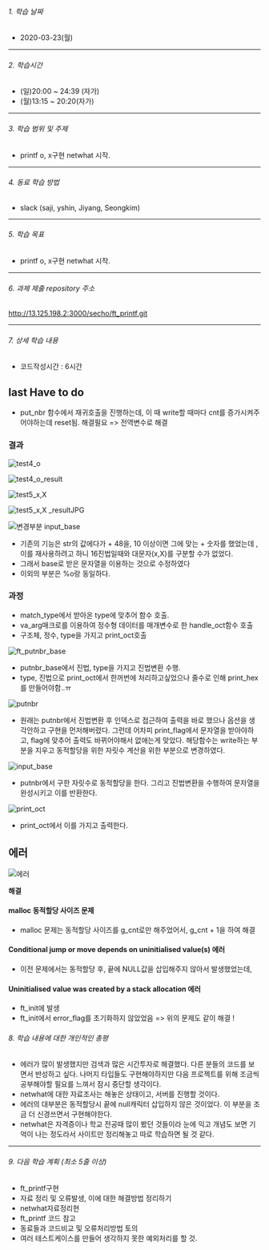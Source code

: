 ###### 1. 학습 날짜

- 2020-03-23(월)

---

###### 2. 학습시간

- (일)20:00 ~ 24:39 (자가)
- (월)13:15 ~ 20:20(자가)
---

###### 3. 학습 범위 및 주제

- printf o, x구현 netwhat 시작.
---

###### 4. 동료 학습 방법 

- slack (saji, yshin, Jiyang, Seongkim)

---

###### 5. 학습 목표 

-  printf o, x구현 netwhat 시작.
	
---

###### 6. 과제 제출 repository 주소

http://13.125.198.2:3000/secho/ft_printf.git

---

###### 7. 상세 학습 내용

- 코드작성시간 : 6시간 



## last Have to do

- put_nbr 함수에서 재귀호출을 진행하는데, 이 때 write할 때마다 cnt를 증가시켜주어야하는데 reset됨. 해결필요 => 전역변수로 해결

### 결과

![test4_o](https://user-images.githubusercontent.com/55486644/77252878-26351d80-6c9a-11ea-93b8-8a102f651637.JPG)



![test4_o_result](https://user-images.githubusercontent.com/55486644/77252880-27664a80-6c9a-11ea-95a9-9ae4ea17cdc3.JPG)


![test5_x,X](https://user-images.githubusercontent.com/55486644/77284731-aeefa000-6d12-11ea-9dda-610327404b43.JPG)

![test5_x,X _resultJPG](https://user-images.githubusercontent.com/55486644/77284728-ae570980-6d12-11ea-8877-751048a1a421.JPG)

![변경부분 input_base](https://user-images.githubusercontent.com/55486644/77285272-f4f93380-6d13-11ea-8cf2-7eb0b8bf7269.JPG)

-   기존의 기능은 str의 값에다가 + 48을, 10 이상이면 그에 맞는 + 숫자를 했었는데 ,이를 재사용하려고 하니 16진법일때와 대문자(x,X)를 구분할 수가 없었다.
-   그래서 base로 받은 문자열을 이용하는 것으로 수정하였다
-   이외의 부분은 %o랑 동일하다.

### 과정

-   match\_type에서 받아온 type에 맞추어 함수 호출.
-   va\_arg매크로를 이용하여 정수형 데이터를 매개변수로 한 handle\_oct함수 호출
-   구조체, 정수, type을 가지고 print\_oct호출

![ft_putnbr_base](https://user-images.githubusercontent.com/55486644/77252907-5e3c6080-6c9a-11ea-9dcc-28349eddfdfc.JPG)

-   putnbr\_base에서 진법, type을 가지고 진법변환 수행.
-   type, 진법으로 print\_oct에서 한꺼번에 처리하고싶었으나 줄수로 인해 print\_hex를 만들어야함..ㅠ

![putnbr](https://user-images.githubusercontent.com/55486644/77252923-8035e300-6c9a-11ea-8b1d-c2fe7e0f0d1c.JPG)

-   원래는 putnbr에서 진법변환 후 인덱스로 접근하여 출력을 바로 했으나 옵션을 생각안하고 구현을 먼저해버렸다. 그런데 어차피 print\_flag에서 문자열을 받아야하고, flag에 맞추어 출력도 바뀌어야해서 없애는게 맞았다. 해당함수는 write하는 부분을 지우고 동적할당을 위한 자릿수 계산을 위한 부분으로 변경하였다.

![input_base](https://user-images.githubusercontent.com/55486644/77252922-7f04b600-6c9a-11ea-878a-fe633c80bf99.JPG)

-   putnbr에서 구한 자릿수로 동적할당을 한다. 그리고 진법변환을 수행하여 문자열을 완성시키고 이를 반환한다.

![print_oct](https://user-images.githubusercontent.com/55486644/77253102-adcf5c00-6c9b-11ea-8fa4-8c4adfdd5ddd.JPG)

-   print\_oct에서 이를 가지고 출력한다.

## 에러

![에러](https://user-images.githubusercontent.com/55486644/77253184-10285c80-6c9c-11ea-8c6b-d481756aa18a.JPG)

**해결**

#### malloc 동적할당 사이즈 문제

-   malloc 문제는 동적할당 사이즈를 g\_cnt로만 해주었어서, g\_cnt + 1을 하여 해결

#### Conditional jump or move depends on uninitialised value(s) 에러

-   이전 문제에서는 동적할당 후, 끝에 NULL값을 삽입해주지 않아서 발생했었는데,

#### Uninitialised value was created by a stack allocation 에러

-   ft\_init에 발생
-   ft\_init에서 error\_flag를 초기화하지 않았었음 => 위의 문제도 같이 해결 !



###### 8. 학습 내용에 대한 개인적인 총평

-  에러가 많이 발생했지만 검색과 많은 시간투자로 해결했다. 다른 분들의 코드를 보면서 반성하고 싶다. 나머지 타입들도 구현해야하지만 다음 프로젝트를 위해 조금씩 공부해야할 필요를 느껴서 잠시 중단할 생각이다.
- netwhat에 대한 자료조사는 해놓은 상태이고, 서버를 진행할 것이다.
- 에러의 대부분은 동적할당시 끝에 null캐릭터 삽입하지 않은 것이었다. 이 부분을 조금 더 신경쓰면서 구현해야한다.
- netwhat은 자격증이나 학교 전공때 많이 봤던 것들이라 눈에 익고 개념도 보면 기억이 나는 정도라서 사이트만 정리해놓고 따로 학습하면 될 것 같다.
---

###### 9. 다음 학습 계획 (최소 5줄 이상)

- ft_printf구현
- 자료 정리 및 오류발생, 이에 대한 해결방법 정리하기
- netwhat자료정리현
- ft_printf 코드 참고
- 동료들과 코드비교 및 오류처리방법 토의
- 여러 테스트케이스를 만들어 생각하지 못한 예외처리를 할 것.